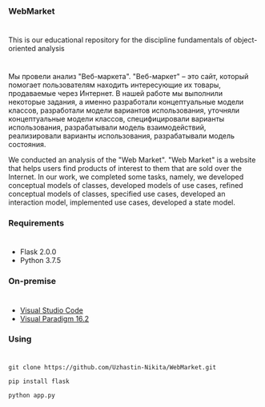 ### WebMarket
#
This is our educational repository for the discipline fundamentals  of object-oriented analysis  
#

Мы провели анализ "Веб-маркета". "Веб-маркет" – это сайт, который помогает пользователям находить интересующие их товары, продаваемые через Интернет.
В нашей работе мы выполнили некоторые задания, а именно разработали концептуальные модели классов, разработали модели вариантов использования, уточняли концептуальные модели классов, специфицировали варианты использования, разрабатывали модель взаимодействий, реализировали варианты использования, разрабатывали модель состояния.


We conducted an analysis of the "Web Market". "Web Market" is a website that helps users find products of interest to them that are sold over the Internet.
In our work, we completed some tasks, namely, we developed conceptual models of classes, developed models of use cases, refined conceptual models of classes, specified use cases, developed an interaction model, implemented use cases, developed a state model.


### Requirements
#
- Flask 2.0.0
- Python 3.7.5

### On-premise
#
- [Visual Studio Code](https://code.visualstudio.com/)
- [Visual Paradigm 16.2](https://www.visual-paradigm.com/download/archive/)

### Using
#
`git clone https://github.com/Uzhastin-Nikita/WebMarket.git`

`pip install flask`

`python app.py`

